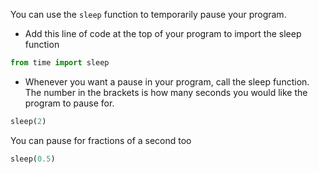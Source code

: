 You can use the `sleep` function to temporarily pause your program.

+ Add this line of code at the top of your program to import the sleep function

```python
from time import sleep
```

+ Whenever you want a pause in your program, call the sleep function. The number in the brackets is how many seconds you would like the program to pause for.

```python
sleep(2)
```

You can pause for fractions of a second too

```python
sleep(0.5)
```
